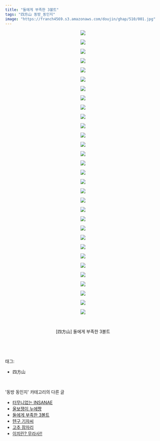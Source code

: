 ```yaml
---
title: "둘에게 부족한 3볼트"
tags: "四方山 동방_동인지"
image: "https://franch4569.s3.amazonaws.com/doujin/ghap/510/001.jpg"
---
```

<div class="article">
<p style="text-align: center; clear: none; float: none;"><img src="{{ site.imgserver2 }}/ghap/510/001.jpg"/></p>
<p style="text-align: center; clear: none; float: none;"><img src="{{ site.imgserver2 }}/ghap/510/002.jpg"/></p>
<p style="text-align: center; clear: none; float: none;"><img src="{{ site.imgserver2 }}/ghap/510/003.jpg"/></p>
<p style="text-align: center; clear: none; float: none;"><img src="{{ site.imgserver2 }}/ghap/510/004.jpg"/></p>
<p style="text-align: center; clear: none; float: none;"><img src="{{ site.imgserver2 }}/ghap/510/005.jpg"/></p>
<p style="text-align: center; clear: none; float: none;"><img src="{{ site.imgserver2 }}/ghap/510/006.jpg"/></p>
<p style="text-align: center; clear: none; float: none;"><img src="{{ site.imgserver2 }}/ghap/510/007.jpg"/></p>
<p style="text-align: center; clear: none; float: none;"><img src="{{ site.imgserver2 }}/ghap/510/008.jpg"/></p>
<p style="text-align: center; clear: none; float: none;"><img src="{{ site.imgserver2 }}/ghap/510/009.jpg"/></p>
<p style="text-align: center; clear: none; float: none;"><img src="{{ site.imgserver2 }}/ghap/510/010.jpg"/></p>
<p style="text-align: center; clear: none; float: none;"><img src="{{ site.imgserver2 }}/ghap/510/011.jpg"/></p>
<p style="text-align: center; clear: none; float: none;"><img src="{{ site.imgserver2 }}/ghap/510/012.jpg"/></p>
<p style="text-align: center; clear: none; float: none;"><img src="{{ site.imgserver2 }}/ghap/510/013.jpg"/></p>
<p style="text-align: center; clear: none; float: none;"><img src="{{ site.imgserver2 }}/ghap/510/014.jpg"/></p>
<p style="text-align: center; clear: none; float: none;"><img src="{{ site.imgserver2 }}/ghap/510/015.jpg"/></p>
<p style="text-align: center; clear: none; float: none;"><img src="{{ site.imgserver2 }}/ghap/510/016.jpg"/></p>
<p style="text-align: center; clear: none; float: none;"><img src="{{ site.imgserver2 }}/ghap/510/017.jpg"/></p>
<p style="text-align: center; clear: none; float: none;"><img src="{{ site.imgserver2 }}/ghap/510/018.jpg"/></p>
<p style="text-align: center; clear: none; float: none;"><img src="{{ site.imgserver2 }}/ghap/510/019.jpg"/></p>
<p style="text-align: center; clear: none; float: none;"><img src="{{ site.imgserver2 }}/ghap/510/020.jpg"/></p>
<p style="text-align: center; clear: none; float: none;"><img src="{{ site.imgserver2 }}/ghap/510/021.jpg"/></p>
<p style="text-align: center; clear: none; float: none;"><img src="{{ site.imgserver2 }}/ghap/510/022.jpg"/></p>
<p style="text-align: center; clear: none; float: none;"><img src="{{ site.imgserver2 }}/ghap/510/023.jpg"/></p>
<p style="text-align: center; clear: none; float: none;"><img src="{{ site.imgserver2 }}/ghap/510/024.jpg"/></p>
<p style="text-align: center; clear: none; float: none;"><img src="{{ site.imgserver2 }}/ghap/510/025.jpg"/></p>
<p style="text-align: center; clear: none; float: none;"><img src="{{ site.imgserver2 }}/ghap/510/026.jpg"/></p>
<p style="text-align: center; clear: none; float: none;"><img src="{{ site.imgserver2 }}/ghap/510/027.jpg"/></p>
<p style="text-align: center; clear: none; float: none;"><img src="{{ site.imgserver2 }}/ghap/510/028.jpg"/></p>
<p style="text-align: center; clear: none; float: none;"><img src="{{ site.imgserver2 }}/ghap/510/029.jpg"/></p>
<p style="text-align: center; clear: none; float: none;"><img src="{{ site.imgserver2 }}/ghap/510/030.jpg"/></p>
<p style="text-align: center; clear: none; float: none;"><img src="{{ site.imgserver2 }}/ghap/510/031.jpg"/></p>
<p style="text-align: center; clear: none; float: none;"><br/></p>
<p style="text-align: center; clear: none; float: none;">[四方山] 둘에게 부족한 3볼트</p>
<p><br/></p>
</div><br/>
<div class="tagTrail">
<p>태그: </p>
<ul>
<li>四方山</li>
</ul>
</div><br/>
<div class="another">
<p>'동방 동인지' 카테고리의 다른 글</p>
<ul>
<li><a href="/ghap_512">터무니없는 INSANAE</a></li>
<li><a href="/ghap_511">울보쟁이 누에쨩</a></li>
<li><a href="/ghap_510">둘에게 부족한 3볼트</a></li>
<li><a href="/ghap_509">텐구 기자씨</a></li>
<li><a href="/ghap_508">고추 잠자리</a></li>
<li><a href="/ghap_507">이치린? 무라사!!</a></li>
</ul>
</div><br/>
<div class="cb_module cb_fluid">
<div class="cb_wrt cb_profile">
</div><!-- commentList close -->
</div><br/>
